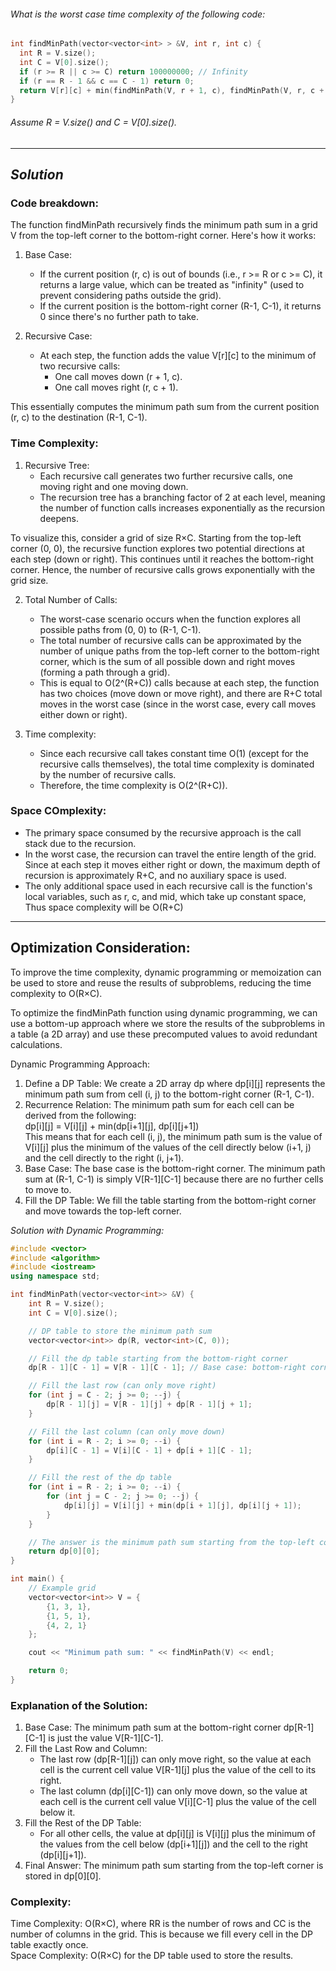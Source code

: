 ###### What is the worst case time complexity of the following code:
```cpp
int findMinPath(vector<vector<int> > &V, int r, int c) {
  int R = V.size();
  int C = V[0].size();
  if (r >= R || c >= C) return 100000000; // Infinity
  if (r == R - 1 && c == C - 1) return 0;
  return V[r][c] + min(findMinPath(V, r + 1, c), findMinPath(V, r, c + 1));
}
```
###### Assume R = V.size() and C = V[0].size().
---
## *Solution*

### Code breakdown:

The function findMinPath recursively finds the minimum path sum in a grid V from the top-left corner to the bottom-right corner. Here's how it works:  
1. Base Case:  
   - If the current position (r, c) is out of bounds (i.e., r >= R or c >= C), it returns a large value, which can be treated as "infinity" (used to prevent considering paths outside the grid).  
   - If the current position is the bottom-right corner (R-1, C-1), it returns 0 since there's no further path to take.

2. Recursive Case:  
   - At each step, the function adds the value V[r][c] to the minimum of two recursive calls:  
     - One call moves down (r + 1, c).  
     - One call moves right (r, c + 1).

This essentially computes the minimum path sum from the current position (r, c) to the destination (R-1, C-1).

### Time Complexity:

1. Recursive Tree:  
    - Each recursive call generates two further recursive calls, one moving right and one moving down.  
    - The recursion tree has a branching factor of 2 at each level, meaning the number of function calls increases exponentially as the recursion deepens.

To visualize this, consider a grid of size R×C. Starting from the top-left corner (0, 0), the recursive function explores two potential directions at each step (down or right). This continues until it reaches the bottom-right corner. Hence, the number of recursive calls grows exponentially with the grid size.

2. Total Number of Calls:  
    - The worst-case scenario occurs when the function explores all possible paths from (0, 0) to (R-1, C-1).  
    - The total number of recursive calls can be approximated by the number of unique paths from the top-left corner to the bottom-right corner, which is the sum of all possible down and right moves (forming a path through a grid).  
    - This is equal to O(2^(R+C)) calls because at each step, the function has two choices (move down or move right), and there are R+C total moves in the worst case (since in the worst case, every call moves either down or right).

3. Time complexity:
    - Since each recursive call takes constant time O(1) (except for the recursive calls themselves), the total time complexity is dominated by the number of recursive calls.
    - Therefore, the time complexity is O(2^(R+C)).

### Space COmplexity:

- The primary space consumed by the recursive approach is the call stack due to the recursion.  
- In the worst case, the recursion can travel the entire length of the grid. Since at each step it moves either right or down, the maximum depth of recursion is approximately R+C, and no auxiliary space is used.  
- The only additional space used in each recursive call is the function's local variables, such as r, c, and mid, which take up constant space,   
Thus space complexity will be O(R+C)

---
## Optimization Consideration:

To improve the time complexity, dynamic programming or memoization can be used to store and reuse the results of subproblems, reducing the time complexity to O(R×C).

To optimize the findMinPath function using dynamic programming, we can use a bottom-up approach where we store the results of the subproblems in a table (a 2D array) and use these precomputed values to avoid redundant calculations.

Dynamic Programming Approach:  
1. Define a DP Table: We create a 2D array dp where dp[i][j] represents the minimum path sum from cell (i, j) to the bottom-right corner (R-1, C-1).  
2. Recurrence Relation: The minimum path sum for each cell can be derived from the following:  
dp[i][j] = V[i][j] + min(dp[i+1][j], dp[i][j+1])  
This means that for each cell (i, j), the minimum path sum is the value of V[i][j] plus the minimum of the values of the cell directly below (i+1, j) and the cell directly to the right (i, j+1).  
3. Base Case: The base case is the bottom-right corner. The minimum path sum at (R-1, C-1) is simply V[R-1][C-1] because there are no further cells to move to.  
4. Fill the DP Table: We fill the table starting from the bottom-right corner and move towards the top-left corner.

*Solution with Dynamic Programming:*
```cpp
#include <vector>
#include <algorithm>
#include <iostream>
using namespace std;

int findMinPath(vector<vector<int>> &V) {
    int R = V.size();
    int C = V[0].size();

    // DP table to store the minimum path sum
    vector<vector<int>> dp(R, vector<int>(C, 0));

    // Fill the dp table starting from the bottom-right corner
    dp[R - 1][C - 1] = V[R - 1][C - 1]; // Base case: bottom-right corner

    // Fill the last row (can only move right)
    for (int j = C - 2; j >= 0; --j) {
        dp[R - 1][j] = V[R - 1][j] + dp[R - 1][j + 1];
    }

    // Fill the last column (can only move down)
    for (int i = R - 2; i >= 0; --i) {
        dp[i][C - 1] = V[i][C - 1] + dp[i + 1][C - 1];
    }

    // Fill the rest of the dp table
    for (int i = R - 2; i >= 0; --i) {
        for (int j = C - 2; j >= 0; --j) {
            dp[i][j] = V[i][j] + min(dp[i + 1][j], dp[i][j + 1]);
        }
    }

    // The answer is the minimum path sum starting from the top-left corner
    return dp[0][0];
}

int main() {
    // Example grid
    vector<vector<int>> V = {
        {1, 3, 1},
        {1, 5, 1},
        {4, 2, 1}
    };

    cout << "Minimum path sum: " << findMinPath(V) << endl;

    return 0;
}
```
### Explanation of the Solution:

1. Base Case: The minimum path sum at the bottom-right corner dp[R-1][C-1] is just the value V[R-1][C-1].
2. Fill the Last Row and Column:  
   - The last row (dp[R-1][j]) can only move right, so the value at each cell is the current cell value V[R-1][j] plus the value of the cell to its right.
   - The last column (dp[i][C-1]) can only move down, so the value at each cell is the current cell value V[i][C-1] plus the value of the cell below it.
3. Fill the Rest of the DP Table:  
   - For all other cells, the value at dp[i][j] is V[i][j] plus the minimum of the values from the cell below (dp[i+1][j]) and the cell to the right (dp[i][j+1]).
4. Final Answer: The minimum path sum starting from the top-left corner is stored in dp[0][0].

### Complexity:

Time Complexity: O(R×C), where RR is the number of rows and CC is the number of columns in the grid. This is because we fill every cell in the DP table exactly once.  
Space Complexity: O(R×C) for the DP table used to store the results.